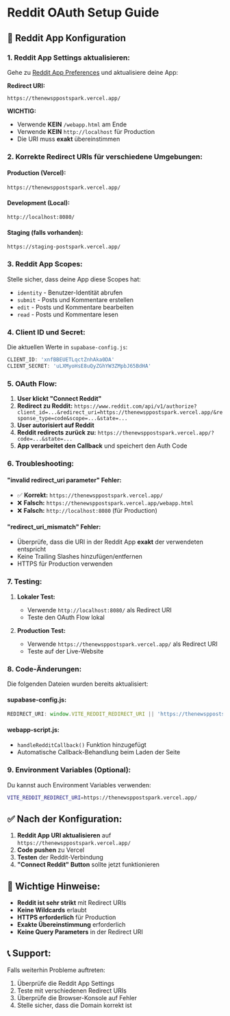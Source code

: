 # Reddit OAuth Setup Guide

## 🔧 **Reddit App Konfiguration**

### **1. Reddit App Settings aktualisieren:**

Gehe zu [Reddit App Preferences](https://www.reddit.com/prefs/apps) und aktualisiere deine App:

**Redirect URI:** 
```
https://thenewsppostspark.vercel.app/
```

**WICHTIG:** 
- Verwende **KEIN** `/webapp.html` am Ende
- Verwende **KEIN** `http://localhost` für Production
- Die URI muss **exakt** übereinstimmen

### **2. Korrekte Redirect URIs für verschiedene Umgebungen:**

#### **Production (Vercel):**
```
https://thenewsppostspark.vercel.app/
```

#### **Development (Local):**
```
http://localhost:8080/
```

#### **Staging (falls vorhanden):**
```
https://staging-postspark.vercel.app/
```

### **3. Reddit App Scopes:**

Stelle sicher, dass deine App diese Scopes hat:
- `identity` - Benutzer-Identität abrufen
- `submit` - Posts und Kommentare erstellen
- `edit` - Posts und Kommentare bearbeiten
- `read` - Posts und Kommentare lesen

### **4. Client ID und Secret:**

Die aktuellen Werte in `supabase-config.js`:
```javascript
CLIENT_ID: 'xnfBBEUETLqctZnhAka0DA'
CLIENT_SECRET: 'uLXMyoHsE8uQyZGhYW3ZMpbJ65BdHA'
```

### **5. OAuth Flow:**

1. **User klickt "Connect Reddit"**
2. **Redirect zu Reddit:** `https://www.reddit.com/api/v1/authorize?client_id=...&redirect_uri=https://thenewsppostspark.vercel.app/&response_type=code&scope=...&state=...`
3. **User autorisiert auf Reddit**
4. **Reddit redirects zurück zu:** `https://thenewsppostspark.vercel.app/?code=...&state=...`
5. **App verarbeitet den Callback** und speichert den Auth Code

### **6. Troubleshooting:**

#### **"invalid redirect_uri parameter" Fehler:**
- ✅ **Korrekt:** `https://thenewsppostspark.vercel.app/`
- ❌ **Falsch:** `https://thenewsppostspark.vercel.app/webapp.html`
- ❌ **Falsch:** `http://localhost:8080` (für Production)

#### **"redirect_uri_mismatch" Fehler:**
- Überprüfe, dass die URI in der Reddit App **exakt** der verwendeten entspricht
- Keine Trailing Slashes hinzufügen/entfernen
- HTTPS für Production verwenden

### **7. Testing:**

1. **Lokaler Test:**
   - Verwende `http://localhost:8080/` als Redirect URI
   - Teste den OAuth Flow lokal

2. **Production Test:**
   - Verwende `https://thenewsppostspark.vercel.app/` als Redirect URI
   - Teste auf der Live-Website

### **8. Code-Änderungen:**

Die folgenden Dateien wurden bereits aktualisiert:

#### **supabase-config.js:**
```javascript
REDIRECT_URI: window.VITE_REDDIT_REDIRECT_URI || 'https://thenewsppostspark.vercel.app/',
```

#### **webapp-script.js:**
- `handleRedditCallback()` Funktion hinzugefügt
- Automatische Callback-Behandlung beim Laden der Seite

### **9. Environment Variables (Optional):**

Du kannst auch Environment Variables verwenden:

```bash
VITE_REDDIT_REDIRECT_URI=https://thenewsppostspark.vercel.app/
```

## ✅ **Nach der Konfiguration:**

1. **Reddit App URI aktualisieren** auf `https://thenewsppostspark.vercel.app/`
2. **Code pushen** zu Vercel
3. **Testen** der Reddit-Verbindung
4. **"Connect Reddit" Button** sollte jetzt funktionieren

## 🚨 **Wichtige Hinweise:**

- **Reddit ist sehr strikt** mit Redirect URIs
- **Keine Wildcards** erlaubt
- **HTTPS erforderlich** für Production
- **Exakte Übereinstimmung** erforderlich
- **Keine Query Parameters** in der Redirect URI

## 📞 **Support:**

Falls weiterhin Probleme auftreten:
1. Überprüfe die Reddit App Settings
2. Teste mit verschiedenen Redirect URIs
3. Überprüfe die Browser-Konsole auf Fehler
4. Stelle sicher, dass die Domain korrekt ist
